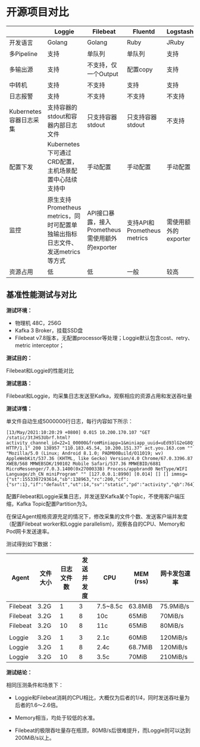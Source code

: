 # 开源项目对比


|                        | Loggie                                                       | Filebeat                                        | Fluentd          | Logstash | Flume    |
| ---------------------- | ------------------------------------------------------------ | ----------------------------------------------- | ---------------- | -------- | -------- |
| 开发语言               | Golang                                                       | Golang                                          | Ruby             | JRuby     | Java     |
| 多Pipeline             | 支持                                                         | 单队列                                          | 单队列           | 支持     | 支持     |
| 多输出源           | 支持                                                         | 不支持，仅一个Output                          |        配置copy          | 支持     | 支持     |
| 中转机                 | 支持                                                         | 不支持                                          | 支持             | 支持     | 支持     |
| 日志报警               | 支持                                                         | 不支持                                          | 不支持           | 不支持   | 不支持   |
| Kubernetes容器日志采集 | 支持容器的stdout和容器内部日志文件                           | 只支持容器stdout                                | 只支持容器stdout | 不支持   | 不支持   |
| 配置下发               | Kubernetes下可通过CRD配置，主机场景配置中心陆续支持中 | 手动配置                                        | 手动配置         | 手动配置 | 手动配置 |
| 监控               | 原生支持Prometheus metrics，同时可配置单独输出指标日志文件、发送metrics等方式 | API接口暴露，接入Prometheus需使用额外的exporter |        支持API和Prometheus metrics          |   需使用额外的exporter       |      需使用额外的exporter    |
| 资源占用               | 低                                                           | 低                                              | 一般             | 较高     | 较高     |


## 基准性能测试与对比

**测试环境：**

- 物理机 48C，256G
- Kafka 3 Broker，挂载SSD盘
- Filebeat v7.8版本，无配置processor等处理；Loggie默认包含cost、retry、metric interceptor；

**测试目的：**

Filebeat和Loggie的性能对比

**测试思路：**

Filebeat和Loggie，均采集日志发送至Kafka，观察相应的资源占用和发送吞吐量

**测试详情：**

单文件自动生成5000000行日志，每行内容如下所示：

```
[13/May/2021:10:20:29 +0800] 0.015 10.200.170.107 "GET /static/3tJHS3Ubrf.html?activity_channel_id=22=1_00000&fromMiniapp=1&miniapp_uuid=uEd93lG2eG8Qj5fRXuiJwNt4bmiylkmg HTTP/1.1" 200 138957 "110.183.45.54, 10.200.151.37" act.you.163.com "" "Mozilla/5.0 (Linux; Android 8.1.0; PADM00Build/O11019; wv) AppleWebKit/537.36 (KHTML, like Gecko) Version/4.0 Chrome/67.0.3396.87 XWEB/568 MMWEBSDK/190102 Mobile Safari/537.36 MMWEBID/6881 MicroMessenger/7.0.3.1400(0x2700033B) Process/appbrand0 NetType/WIFI Language/zh_CN miniProgram" "" [127.0.0.1:8990] [0.014] [] [] immsg={"st":1553307293614,"sb":138963,"rc":200,"cf":{"sr":1},"if":"default","ut":14,"sv":"static","pd":"activity","qb":764}
```

配置Filebeat和Loggie采集日志，并发送至Kafka某个Topic，不使用客户端压缩，Kafka Topic配置Partition为3。

在保证Agent规格资源充足的情况下，修改采集的文件个数、发送客户端并发度（配置Filebeat worker和Loggie parallelism)，观察各自的CPU、Memory和Pod网卡发送速率。

测试得到如下数据：

| Agent    | 文件大小     | 日志文件数 | 发送并发度 | CPU  | MEM (rss)        | 网卡发包速率 |
| -------- | -------- | ---------- | ---------- | -------- | ----------- | ------------------- |
| Filebeat | 3.2G     | 1          | 3          | 7.5~8.5c | 63.8MiB | 75.9MiB/s            |
| Filebeat | 3.2G     | 1          | 8          | 10c      | 65MiB   | 70MiB/s              |
| Filebeat | 3.2G     | 10         | 8          | 11c      | 65MiB   | 80MiB/s              |
|          |          |          |            |            |          |             |                     |
| Loggie   | 3.2G     | 1          | 3          | 2.1c     | 60MiB   | 120MiB/s             |
| Loggie   | 3.2G     | 1          | 8          | 2.4c     | 68.7MiB | 120MiB/s             |
| Loggie   | 3.2G     | 10         | 8          | 3.5c     | 70MiB   | 210MiB/s             |

**测试结论：**

相同压测条件和场景下：

- Loggie和Filebeat消耗的CPU相比，大概仅为后者的1/4，同时发送吞吐量为后者的1.6～2.6倍。

- Memory相当，均处于较低的水准。

- Filebeat的极限吞吐量存在瓶颈，80MB/s后很难提升，而Loggie则可以达到200MiB/s以上。


